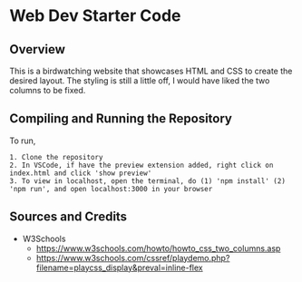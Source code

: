 # Web Dev Starter Code

## Overview

This is a birdwatching website that showcases HTML and CSS to create the desired layout. The styling is still a little off, I would have liked the two columns to be fixed. 

## Compiling and Running the Repository

To run,

    1. Clone the repository
    2. In VSCode, if have the preview extension added, right click on index.html and click 'show preview'
    3. To view in localhost, open the terminal, do (1) 'npm install' (2) 'npm run', and open localhost:3000 in your browser

## Sources and Credits

- W3Schools
  - https://www.w3schools.com/howto/howto_css_two_columns.asp
  - https://www.w3schools.com/cssref/playdemo.php?filename=playcss_display&preval=inline-flex
